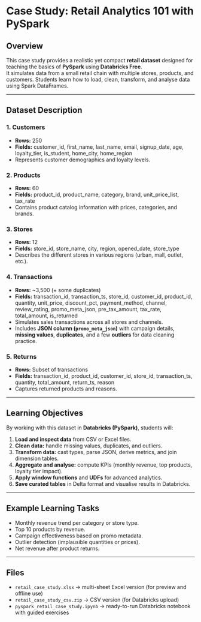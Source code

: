 # Case Study: Retail Analytics 101 with PySpark

## Overview
This case study provides a realistic yet compact **retail dataset** designed for teaching the basics of **PySpark** using **Databricks Free**.  
It simulates data from a small retail chain with multiple stores, products, and customers. Students learn how to load, clean, transform, and analyse data using Spark DataFrames.

---

## Dataset Description

### 1. Customers
- **Rows:** 250  
- **Fields:** customer_id, first_name, last_name, email, signup_date, age, loyalty_tier, is_student, home_city, home_region  
- Represents customer demographics and loyalty levels.

### 2. Products
- **Rows:** 60  
- **Fields:** product_id, product_name, category, brand, unit_price_list, tax_rate  
- Contains product catalog information with prices, categories, and brands.

### 3. Stores
- **Rows:** 12  
- **Fields:** store_id, store_name, city, region, opened_date, store_type  
- Describes the different stores in various regions (urban, mall, outlet, etc.).

### 4. Transactions
- **Rows:** ~3,500 (+ some duplicates)  
- **Fields:** transaction_id, transaction_ts, store_id, customer_id, product_id, quantity, unit_price, discount_pct, payment_method, channel, review_rating, promo_meta_json, pre_tax_amount, tax_rate, total_amount, is_returned  
- Simulates sales transactions across all stores and channels.  
- Includes **JSON column (`promo_meta_json`)** with campaign details, **missing values**, **duplicates**, and a few **outliers** for data cleaning practice.

### 5. Returns
- **Rows:** Subset of transactions  
- **Fields:** transaction_id, product_id, customer_id, store_id, transaction_ts, quantity, total_amount, return_ts, reason  
- Captures returned products and reasons.

---

## Learning Objectives

By working with this dataset in **Databricks (PySpark)**, students will:

1. **Load and inspect data** from CSV or Excel files.
2. **Clean data:** handle missing values, duplicates, and outliers.
3. **Transform data:** cast types, parse JSON, derive metrics, and join dimension tables.
4. **Aggregate and analyse:** compute KPIs (monthly revenue, top products, loyalty tier impact).
5. **Apply window functions** and **UDFs** for advanced analytics.
6. **Save curated tables** in Delta format and visualise results in Databricks.

---

## Example Learning Tasks
- Monthly revenue trend per category or store type.
- Top 10 products by revenue.
- Campaign effectiveness based on promo metadata.
- Outlier detection (implausible quantities or prices).
- Net revenue after product returns.

---

## Files
- `retail_case_study.xlsx` → multi-sheet Excel version (for preview and offline use)
- `retail_case_study_csv.zip` → CSV version (for Databricks upload)
- `pyspark_retail_case_study.ipynb` → ready-to-run Databricks notebook with guided exercises
